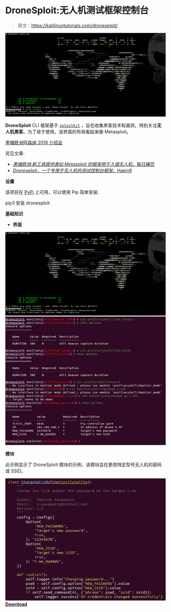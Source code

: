 # DroneSploit:无人机测试框架控制台

> 原文：<https://kalilinuxtutorials.com/dronesploit/>

[![DroneSploit – Drone Pentesting Framework Console](img//587213561b277e2a7a17983f5bd310f3.png "DroneSploit – Drone Pentesting Framework Console")](https://1.bp.blogspot.com/-u-YzXKNYVcI/XxRCF60H7OI/AAAAAAAAG8E/ljGAxmtZniMA5qmV9XDhM9Cg1ZNfKXlrQCLcBGAsYHQ/s1600/DroneSploit%25281%2529.png)

**DroneSploit** CLI 框架基于 [`sploitkit`](https://github.com/dhondta/python-sploitkit) ，旨在收集黑客技术和漏洞，特别关注**无人机黑客**。为了易于使用，该界面的布局看起来像 Metasploit。

[黑帽欧洲阿森纳 2019 介绍会](https://dhondta.github.io/dronesploit/docs/blackhat-eu19-arsenal.pdf)

另见文章:

*   [*黑帽欧洲:新工具提供类似 Metasploit 的框架用于入侵无人机*，每日痛饮](https://portswigger.net/daily-swig/black-hat-europe-new-tool-offers-metasploit-like-framework-for-hacking-into-drones)
*   [*Dronesploit，一个专用于无人机的测试控制台框架*，Hakin9](https://hakin9.org/dronesploit-a-pentesting-console-framework-dedicated-to-drones/)

**设置**

该项目在 [PyPi](https://pypi.python.org/pypi/dronesploit/) 上可用，可以使用 Pip 简单安装:

pip3 安装 dronesploit

**基础知识**

*   **界面**

![DroneSploit – Drone Pentesting Framework Console](img//587213561b277e2a7a17983f5bd310f3.png "DroneSploit – Drone Pentesting Framework Console")![](img//2d79b684788c27e52bf7bb2e9f775dc6.png)

**模块**

此示例显示了 DroneSploit 模块的示例，该模块旨在更改特定型号无人机的密码或 SSID。

![](img//469a4d023c1103fdfcd77a80bb3df123.png)[**Download**](https://github.com/dhondta/dronesploit)
